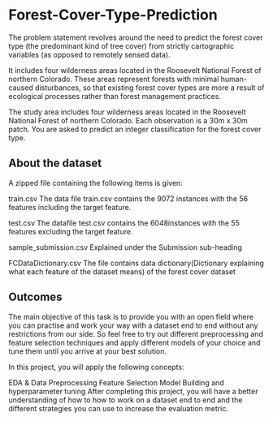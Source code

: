 # Forest-Cover-Type-Prediction

The problem statement revolves around the need to predict the forest cover type (the predominant kind of tree cover) from strictly cartographic variables (as opposed to remotely sensed data).

It includes four wilderness areas located in the Roosevelt National Forest of northern Colorado. These areas represent forests with minimal human-caused disturbances, so that existing forest cover types are more a result of ecological processes rather than forest management practices.

The study area includes four wilderness areas located in the Roosevelt National Forest of northern Colorado. Each observation is a 30m x 30m patch. You are asked to predict an integer classification for the forest cover type.

## About the dataset

A zipped file containing the following items is given:

train.csv The data file train.csv contains the 9072 instances with the 56 features including the target feature.

test.csv The datafile test.csv contains the 6048instances with the 55 features excluding the target feature.

sample_submission.csv Explained under the Submission sub-heading

FCDataDictionary.csv The file contains data dictionary(Dictionary explaining what each feature of the dataset means) of the forest cover dataset

## Outcomes

The main objective of this task is to provide you with an open field where you can practise and work your way with a dataset end to end without any restrictions from our side. So feel free to try out different preprocessing and feature selection techniques and apply different models of your choice and tune them until you arrive at your best solution.

In this project, you will apply the following concepts:

EDA & Data Preprocessing Feature Selection Model Building and hyperparameter tuning After completing this project, you will have a better understanding of how to how to work on a dataset end to end and the different strategies you can use to increase the evaluation metric.
